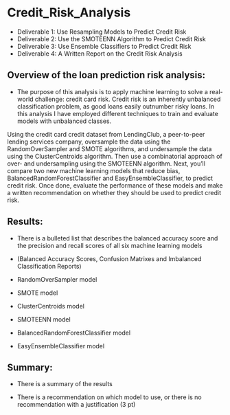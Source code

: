 # Credit_Risk_Analysis

 - Deliverable 1: Use Resampling Models to Predict Credit Risk
 - Deliverable 2: Use the SMOTEENN Algorithm to Predict Credit Risk
 - Deliverable 3: Use Ensemble Classifiers to Predict Credit Risk
 - Deliverable 4: A Written Report on the Credit Risk Analysis 

## Overview of the loan prediction risk analysis:

- The purpose of this analysis is to apply machine learning to solve a real-world challenge: credit card risk.  Credit risk is an inherently unbalanced classification problem, as good loans easily outnumber risky loans.  In this analysis I have employed different techniques to train and evaluate models with unbalanced classes. 

Using the credit card credit dataset from LendingClub, a peer-to-peer lending services company, oversample the data using the RandomOverSampler and SMOTE algorithms, and undersample the data using the ClusterCentroids algorithm. Then use a combinatorial approach of over- and undersampling using the SMOTEENN algorithm. Next, you’ll compare two new machine learning models that reduce bias, BalancedRandomForestClassifier and EasyEnsembleClassifier, to predict credit risk. Once done, evaluate the performance of these models and make a written recommendation on whether they should be used to predict credit risk.

## Results:

- There is a bulleted list that describes the balanced accuracy score and the precision and recall scores of all six machine learning models 

- (Balanced Accuracy Scores, Confusion Matrixes and Imbalanced Classification Reports)

- RandomOverSampler model

- SMOTE model 

- ClusterCentroids model 

- SMOTEENN model

- BalancedRandomForestClassifier model

- EasyEnsembleClassifier model


## Summary:

- There is a summary of the results 

- There is a recommendation on which model to use, or there is no recommendation with a justification (3 pt)
